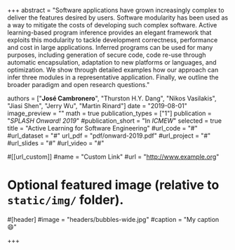 +++
abstract = "Software applications have grown increasingly complex to deliver the features desired by users. Software modularity has been used as a way to mitigate the costs of developing such complex software. Active learning-based program inference provides an elegant framework that exploits this modularity to tackle development correctness, performance and cost in large applications. Inferred programs can be used for many purposes, including generation of secure code, code re-use through automatic encapsulation, adaptation to new platforms or languages, and optimization. We show through detailed examples how our approach can infer three modules in a representative application. Finally, we outline the broader paradigm and open research questions."

authors = ["**José Cambronero**", "Thurston H.Y. Dang", "Nikos Vasilakis", "Jiasi Shen", "Jerry Wu", "Martin Rinard"]
date = "2019-08-01"
image_preview = ""
math = true
publication_types = ["1"]
publication = "*SPLASH Onward! 2019*"
#publication_short = "In *ICMEW*"
selected = true
title = "Active Learning for Software Engineering"
#url_code = "#"
#url_dataset = "#"
url_pdf = "pdf/onward-2019.pdf"
#url_project = "#"
#url_slides = "#"
#url_video = "#"

#[[url_custom]]
#name = "Custom Link"
#url = "http://www.example.org"

# Optional featured image (relative to `static/img/` folder).
#[header]
#image = "headers/bubbles-wide.jpg"
#caption = "My caption :smile:"

+++
